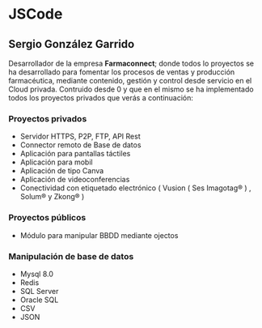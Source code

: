 # JSCode
## Sergio González Garrido
Desarrollador de la empresa **Farmaconnect**; donde todos lo proyectos se ha desarrollado para fomentar los procesos de ventas y producción farmacéutica, mediante contenido, gestión y control desde servicio en el Cloud privada. Contruido desde 0 y que en el mismo se ha implementado todos los proyectos privados que verás a continuación:

### Proyectos privados 
- Servidor HTTPS, P2P, FTP, API Rest
- Connector remoto de Base de datos
- Aplicación para pantallas táctiles
- Aplicación para mobil 
- Aplicación de tipo Canva
- Aplicación de videoconferencias
- Conectividad con etiquetado electrónico ( Vusion ( Ses Imagotag® ) , Solum® y Zkong® )


### Proyectos públicos
- Módulo para manipular BBDD mediante ojectos

### Manipulación de base de datos
- Mysql 8.0
- Redis
- SQL Server
- Oracle SQL
- CSV
- JSON

